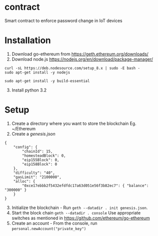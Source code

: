 # contract

Smart contract to enforce password change in IoT devices

# Installation
1. Download go-ethereum from https://geth.ethereum.org/downloads/
2. Download node.js https://nodejs.org/en/download/package-manager/
```linux
curl -sL https://deb.nodesource.com/setup_8.x | sudo -E bash -
sudo apt-get install -y nodejs
```
```
sudo apt-get install -y build-essential
```
3. Install python 3.2

# Setup
1. Create a directory where you want to store the blockchain Eg. ~/Ethereum
2. Create a *genesis.json*
```
{
    "config": {
        "chainId": 15,
        "homesteadBlock": 0,
        "eip155Block": 0,
        "eip158Block": 0
    },
    "difficulty": "40",
    "gasLimit": "2100000",
    "alloc": {
        "0xce17ebbb2f5432efdfdc17a63d051e56f3b82ec7": { "balance": "300000" }
    }
}
```
3. Initialize the blockchain - Run ```geth --datadir . init genesis.json```.
4. Start the block chain ```geth --datadir . console```
Use appropriate switches as mentioned in https://github.com/ethereum/go-ethereum
5. Create an account - From the console, run ```personal.newAccount("private_key")```


